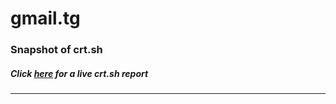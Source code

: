 # gmail.tg
### Snapshot of crt.sh
##### Click [here](https://crt.sh/?q=5CCAF9F8F2BB3A0D215922ECA383354B6EE3C62407ED32E30F6FB2618EDEEA10) for a live crt.sh report

---

